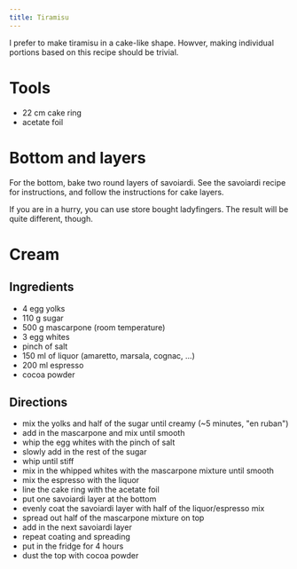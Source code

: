 ```yaml
---
title: Tiramisu
---
```


I prefer to make tiramisu in a cake-like shape. Howver, making individual
portions based on this recipe should be trivial.


# Tools

- 22 cm cake ring
- acetate foil


# Bottom and layers

For the bottom, bake two round layers of savoiardi. See the savoiardi recipe for
instructions, and follow the instructions for cake layers.

If you are in a hurry, you can use store bought ladyfingers. The result will be
quite different, though.


# Cream

## Ingredients

- 4 egg yolks
- 110 g sugar
- 500 g mascarpone (room temperature)
- 3 egg whites
- pinch of salt
- 150 ml of liquor (amaretto, marsala, cognac, ...)
- 200 ml espresso
- cocoa powder

## Directions

- mix the yolks and half of the sugar until creamy (~5 minutes, "en ruban")
- add in the mascarpone and mix until smooth
- whip the egg whites with the pinch of salt
- slowly add in the rest of the sugar
- whip until stiff
- mix in the whipped whites with the mascarpone mixture until smooth
- mix the espresso with the liquor
- line the cake ring with the acetate foil
- put one savoiardi layer at the bottom
- evenly coat the savoiardi layer with half of the liquor/espresso mix
- spread out half of the mascarpone mixture on top
- add in the next savoiardi layer
- repeat coating and spreading
- put in the fridge for 4 hours
- dust the top with cocoa powder
